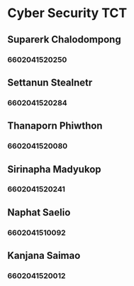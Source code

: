 # Cyber Security TCT

## Suparerk Chalodompong 
### 6602041520250

## Settanun Stealnetr
### 6602041520284

## Thanaporn Phiwthon 
### 6602041520080

## Sirinapha Madyukop
### 6602041520241

## Naphat Saelio
### 6602041510092

## Kanjana Saimao
### 6602041520012
